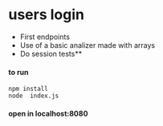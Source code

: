 # users login

* First endpoints
* Use of a basic analizer made with arrays
* Do session tests**


#### to run
```
npm install
node  index.js
```

#### open in localhost:8080
